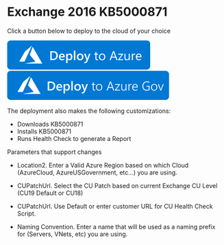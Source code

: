 # Exchange 2016 KB5000871

Click a button below to deploy to the cloud of your choice

[![Deploy To Azure](https://raw.githubusercontent.com/Azure/azure-quickstart-templates/master/1-CONTRIBUTION-GUIDE/images/deploytoazure.svg?sanitize=true)](https://portal.azure.com/#create/Microsoft.Template/uri/https%3A%2F%2Fraw.githubusercontent.com%2Felliottfieldsjr%2FKillerHomeLab%2Fmaster%2FExchange2016-CU19-KB5000871%2Fazuredeploy.json)
[![Deploy To Azure US Gov](https://raw.githubusercontent.com/Azure/azure-quickstart-templates/master/1-CONTRIBUTION-GUIDE/images/deploytoazuregov.svg?sanitize=true)](https://portal.azure.us/#create/Microsoft.Template/uri/https%3A%2F%2Fraw.githubusercontent.com%2Felliottfieldsjr%2FKillerHomeLab%2Fmaster%2FExchange2016-CU19-KB5000871%2Fazuregovdeploy.json)


The deployment also makes the following customizations:
- Downloads KB5000871
- Installs KB5000871
- Runs Health Check to generate a Report

Parameters that support changes
- Location2. Enter a Valid Azure Region based on which Cloud (AzureCloud, AzureUSGovernment, etc...) you are using.

- CUPatchUrl.  Select the CU Patch based on current Exchange CU Level (CU19 Default or CU18)
- CUPatchUrl.  Use Default or enter customer URL for CU Health Check Script.
- Naming Convention. Enter a name that will be used as a naming prefix for (Servers, VNets, etc) you are using.